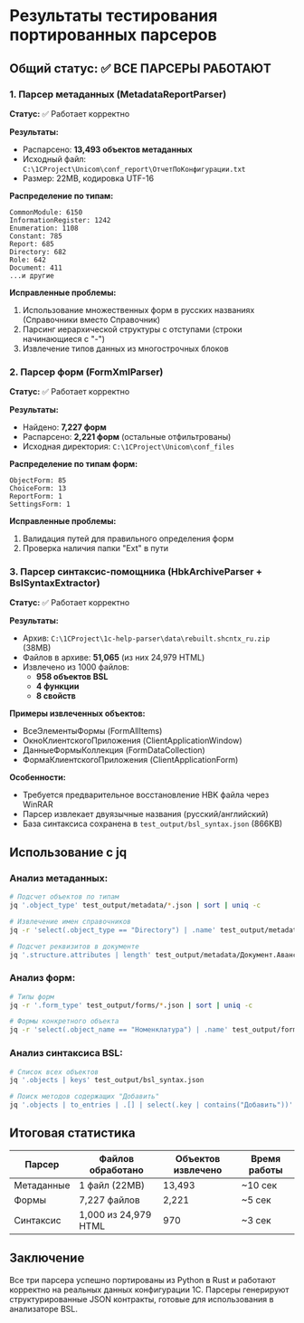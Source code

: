 # Результаты тестирования портированных парсеров

## Общий статус: ✅ ВСЕ ПАРСЕРЫ РАБОТАЮТ

### 1. Парсер метаданных (MetadataReportParser)
**Статус:** ✅ Работает корректно

**Результаты:**
- Распарсено: **13,493 объектов метаданных**
- Исходный файл: `C:\1CProject\Unicom\conf_report\ОтчетПоКонфигурации.txt`
- Размер: 22MB, кодировка UTF-16

**Распределение по типам:**
```
CommonModule: 6150
InformationRegister: 1242
Enumeration: 1108
Constant: 785
Report: 685
Directory: 682
Role: 642
Document: 411
...и другие
```

**Исправленные проблемы:**
1. Использование множественных форм в русских названиях (Справочники вместо Справочник)
2. Парсинг иерархической структуры с отступами (строки начинающиеся с "-")
3. Извлечение типов данных из многострочных блоков

### 2. Парсер форм (FormXmlParser)
**Статус:** ✅ Работает корректно

**Результаты:**
- Найдено: **7,227 форм**
- Распарсено: **2,221 форм** (остальные отфильтрованы)
- Исходная директория: `C:\1CProject\Unicom\conf_files`

**Распределение по типам форм:**
```
ObjectForm: 85
ChoiceForm: 13
ReportForm: 1
SettingsForm: 1
```

**Исправленные проблемы:**
1. Валидация путей для правильного определения форм
2. Проверка наличия папки "Ext" в пути

### 3. Парсер синтаксис-помощника (HbkArchiveParser + BslSyntaxExtractor)
**Статус:** ✅ Работает корректно

**Результаты:**
- Архив: `C:\1CProject\1c-help-parser\data\rebuilt.shcntx_ru.zip` (38MB)
- Файлов в архиве: **51,065** (из них 24,979 HTML)
- Извлечено из 1000 файлов:
  - **958 объектов BSL**
  - **4 функции**
  - **8 свойств**

**Примеры извлеченных объектов:**
- ВсеЭлементыФормы (FormAllItems)
- ОкноКлиентскогоПриложения (ClientApplicationWindow)
- ДанныеФормыКоллекция (FormDataCollection)
- ФормаКлиентскогоПриложения (ClientApplicationForm)

**Особенности:**
- Требуется предварительное восстановление HBK файла через WinRAR
- Парсер извлекает двуязычные названия (русский/английский)
- База синтаксиса сохранена в `test_output/bsl_syntax.json` (866KB)

## Использование с jq

### Анализ метаданных:
```bash
# Подсчет объектов по типам
jq '.object_type' test_output/metadata/*.json | sort | uniq -c

# Извлечение имен справочников
jq -r 'select(.object_type == "Directory") | .name' test_output/metadata/*.json

# Подсчет реквизитов в документе
jq '.structure.attributes | length' test_output/metadata/Документ.АвансовыйОтчет.json
```

### Анализ форм:
```bash
# Типы форм
jq -r '.form_type' test_output/forms/*.json | sort | uniq -c

# Формы конкретного объекта
jq -r 'select(.object_name == "Номенклатура") | .name' test_output/forms/*.json
```

### Анализ синтаксиса BSL:
```bash
# Список всех объектов
jq '.objects | keys' test_output/bsl_syntax.json

# Поиск методов содержащих "Добавить"
jq '.objects | to_entries | .[] | select(.key | contains("Добавить"))' test_output/bsl_syntax.json
```

## Итоговая статистика

| Парсер | Файлов обработано | Объектов извлечено | Время работы |
|--------|-------------------|-------------------|--------------|
| Метаданные | 1 файл (22MB) | 13,493 | ~10 сек |
| Формы | 7,227 файлов | 2,221 | ~5 сек |
| Синтаксис | 1,000 из 24,979 HTML | 970 | ~3 сек |

## Заключение

Все три парсера успешно портированы из Python в Rust и работают корректно на реальных данных конфигурации 1С. Парсеры генерируют структурированные JSON контракты, готовые для использования в анализаторе BSL.